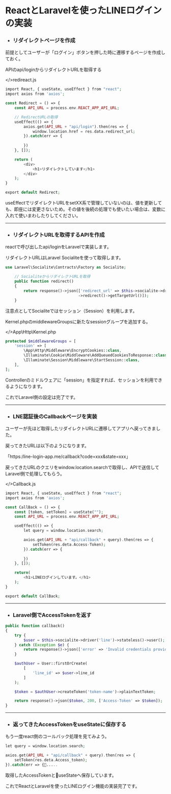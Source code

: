 # **ReactとLaravelを使ったLINEログインの実装**
* ### **リダイレクトページを作成**
前提としてユーザーが「ログイン」ボタンを押した時に遷移するページを作成しておく。

APIのapi/loginからリダイレクトURLを取得する

</>redireact.js
```php
import React, { useState, useEffect } from "react";
import axios from 'axios';

const Redirect = () => {
    const API_URL = process.env.REACT_APP_API_URL;

    // RedirectURLの取得
    useEffect(() => {
        axios.get(API_URL + "api/login").then(res => {
            window.location.href = res.data.redirect_url;
        }).catch(err => {
    
        })
    }, []);

    return (
        <div>
            <h1>リダイレクトしています</h1>
        </div>
    );
}

export default Redirect;
```
useEffectでリダイレクトURLをsetXX系で管理していないのは、値を更新しても、即座には変更さないため。その値を後続の処理でも使いたい場合は、変数に入れて使いまわしたりしてください。

---

* ### **リダイレクトURLを取得するAPIを作成**
reactで呼び出したapi/loginをLaravelで実装します。

リダイレクトURLはLaravel Socialiteを使って取得します。
```php
use Laravel\Socialite\Contracts\Factory as Socialite;

    // SocialiteからリダイレクトURLを取得
    public function redirect()
    {
        return response()->json(['redirect_url' => $this->socialite->driver('line')
                                ->redirect()->getTargetUrl()]);
    }
```
注意点としてSocialiteではセッション（Session）を利用します。

Kernel.phpのmiddlewareGroupsに新たなsessionグループを追加する。

</>App\Http\Kernel.php
```php
protected $middlewareGroups = [
    'session' => [
        \App\Http\Middleware\EncryptCookies::class,
        \Illuminate\Cookie\Middleware\AddQueuedCookiesToResponse::class,
        \Illuminate\Session\Middleware\StartSession::class,
    ],
];
```
Controllerのミドルウェアに「session」を指定すれば、セッションを利用できるようになります。

これでLaravel側の設定は完了です。


---

* ### **LNE認証後のCallbackページを実装**
ユーザーが先ほど取得したリダイレクトURLに遷移してアプリへ戻ってきました。

戻ってきたURLは以下のようになります。

「https:/line-login-app.me/callback?code=xxx&state=xxx」

戻ってきたURLのクエリをwindow.location.searchで取得し、APIで送信してLaravel側で処理してもらう。

</>Callback.js
```php
import React, { useState, useEffect } from "react";
import axios from 'axios';

const CallBack = () => {
    const [token, setToken] = useState("");
    const API_URL = process.env.REACT_APP_API_URL;

    useEffect(() => {
        let query = window.location.search;

        axios.get(API_URL + "api/callback" + query).then(res => {
            setToken(res.deta.Access-Token);
        }).catch(err => {
    
        })
    }, []);

    return(
        <h1>LINEログインしています。</h1>
    );
}

export default CallBack;
```

---

* ### **Laravel側でAccessTokenを返す**
```php
public function callback()
{
    try {
        $user = $this->socialite->driver('line')->stateless()->user();
    } catch (Exception $e) {
        return response()->json(['error' => 'Invalid credentials provided.'],422);
    }

    $authUser = User::firstOrCreate(
        [
            'line_id' => $user->line_id
        ]
    );

    $token = $authUser->createToken('token-name')->plainTextToken;

    return response()->json($token, 200, ['Access-Token' => $token]);
}
```

---

* ### **返ってきたAccessTokenをuseStateに保存する**
もう一度react側のコールバック処理を見てみよう。
```php
let query = window.location.search;

axios.get(API_URL + "api/callback" + query).then(res => {
    setToken(res.deta.Access_token);
}).catch(err => {.....
```
取得したAccessTokenとuseStateへ保存しています。

これでReactとLaravelを使ったLINEログイン機能の実装完了です。
